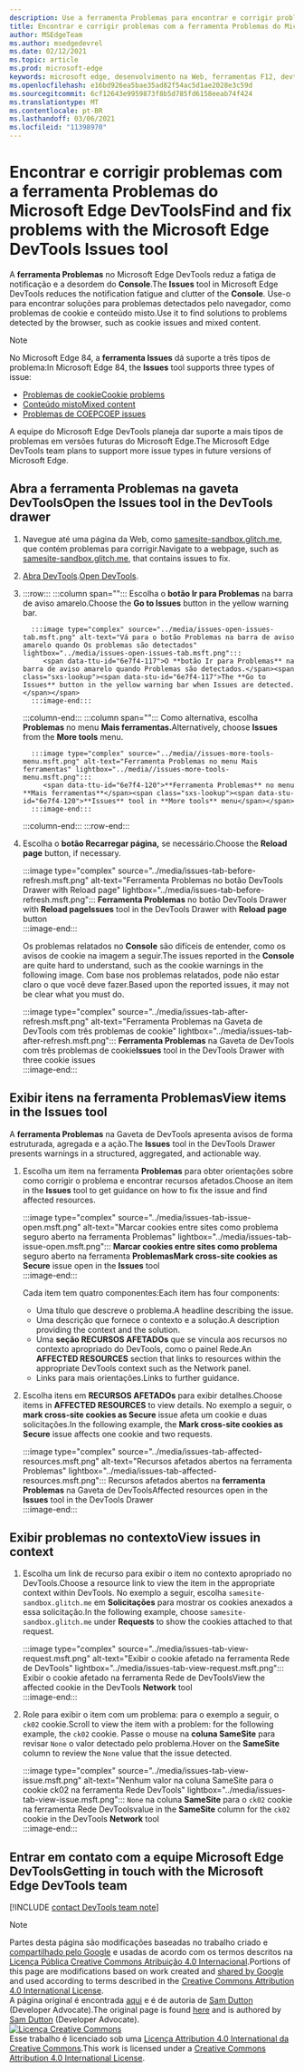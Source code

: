 ```yaml
---
description: Use a ferramenta Problemas para encontrar e corrigir problemas com seu site.
title: Encontrar e corrigir problemas com a ferramenta Problemas do Microsoft Edge DevTools
author: MSEdgeTeam
ms.author: msedgedevrel
ms.date: 02/12/2021
ms.topic: article
ms.prod: microsoft-edge
keywords: microsoft edge, desenvolvimento na Web, ferramentas F12, devtools
ms.openlocfilehash: e16bd926ea5bae35ad82f54ac5d1ae2028e3c59d
ms.sourcegitcommit: 6cf12643e9959873f8b5d785fd6158eeab74f424
ms.translationtype: MT
ms.contentlocale: pt-BR
ms.lasthandoff: 03/06/2021
ms.locfileid: "11398970"
---
```

<!-- Copyright Sam Dutton 

   Licensed under the Apache License, Version 2.0 (the "License");
   you may not use this file except in compliance with the License.
   You may obtain a copy of the License at

       https://www.apache.org/licenses/LICENSE-2.0

   Unless required by applicable law or agreed to in writing, software
   distributed under the License is distributed on an "AS IS" BASIS,
   WITHOUT WARRANTIES OR CONDITIONS OF ANY KIND, either express or implied.
   See the License for the specific language governing permissions and
   limitations under the License.  -->  

# <a name="find-and-fix-problems-with-the-microsoft-edge-devtools-issues-tool"></a><span data-ttu-id="6e7f4-104">Encontrar e corrigir problemas com a ferramenta Problemas do Microsoft Edge DevTools</span><span class="sxs-lookup"><span data-stu-id="6e7f4-104">Find and fix problems with the Microsoft Edge DevTools Issues tool</span></span>  

<span data-ttu-id="6e7f4-105">A **ferramenta Problemas** no Microsoft Edge DevTools reduz a fatiga de notificação e a desordem do **Console**.</span><span class="sxs-lookup"><span data-stu-id="6e7f4-105">The **Issues** tool in Microsoft Edge DevTools reduces the notification fatigue and clutter of the **Console**.</span></span>  <span data-ttu-id="6e7f4-106">Use-o para encontrar soluções para problemas detectados pelo navegador, como problemas de cookie e conteúdo misto.</span><span class="sxs-lookup"><span data-stu-id="6e7f4-106">Use it to find solutions to problems detected by the browser, such as cookie issues and mixed content.</span></span>  

> [!NOTE]
> <span data-ttu-id="6e7f4-107">No Microsoft Edge 84, a **ferramenta Issues** dá suporte a três tipos de problema:</span><span class="sxs-lookup"><span data-stu-id="6e7f4-107">In Microsoft Edge 84, the **Issues** tool supports three types of issue:</span></span>  
> *   [<span data-ttu-id="6e7f4-108">Problemas de cookie</span><span class="sxs-lookup"><span data-stu-id="6e7f4-108">Cookie problems</span></span>][MDNSameSiteCookies]  
> *   [<span data-ttu-id="6e7f4-109">Conteúdo misto</span><span class="sxs-lookup"><span data-stu-id="6e7f4-109">Mixed content</span></span>][MDNMixedContent]  
> *   [<span data-ttu-id="6e7f4-110">Problemas de COEP</span><span class="sxs-lookup"><span data-stu-id="6e7f4-110">COEP issues</span></span>][W3CCOEPSpec]
> 
> <span data-ttu-id="6e7f4-111">A equipe do Microsoft Edge DevTools planeja dar suporte a mais tipos de problemas em versões futuras do Microsoft Edge.</span><span class="sxs-lookup"><span data-stu-id="6e7f4-111">The Microsoft Edge DevTools team plans to support more issue types in future versions of Microsoft Edge.</span></span>  

## <a name="open-the-issues-tool-in-the-devtools-drawer"></a><span data-ttu-id="6e7f4-112">Abra a ferramenta Problemas na gaveta DevTools</span><span class="sxs-lookup"><span data-stu-id="6e7f4-112">Open the Issues tool in the DevTools drawer</span></span>  

1.  <span data-ttu-id="6e7f4-113">Navegue até uma página da Web, como [samesite-sandbox.glitch.me][GlitchSamesiteSandbox], que contém problemas para corrigir.</span><span class="sxs-lookup"><span data-stu-id="6e7f4-113">Navigate to a webpage, such as [samesite-sandbox.glitch.me][GlitchSamesiteSandbox], that contains issues to fix.</span></span>  
1.  <span data-ttu-id="6e7f4-114">[Abra DevTools][DevtoolsOpen].</span><span class="sxs-lookup"><span data-stu-id="6e7f4-114">[Open DevTools][DevtoolsOpen].</span></span>  
1.  :::row:::
       :::column span="":::
          <span data-ttu-id="6e7f4-115">Escolha o **botão Ir para Problemas** na barra de aviso amarelo.</span><span class="sxs-lookup"><span data-stu-id="6e7f4-115">Choose the **Go to Issues** button in the yellow warning bar.</span></span>  
          
          :::image type="complex" source="../media/issues-open-issues-tab.msft.png" alt-text="Vá para o botão Problemas na barra de aviso amarelo quando Os problemas são detectados" lightbox="../media/issues-open-issues-tab.msft.png":::
             <span data-ttu-id="6e7f4-117">O **botão Ir para Problemas** na barra de aviso amarelo quando Problemas são detectados.</span><span class="sxs-lookup"><span data-stu-id="6e7f4-117">The **Go to Issues** button in the yellow warning bar when Issues are detected.</span></span>  
          :::image-end:::  
       :::column-end:::
       :::column span="":::
          <span data-ttu-id="6e7f4-118">Como alternativa, escolha **Problemas** no menu **Mais ferramentas.**</span><span class="sxs-lookup"><span data-stu-id="6e7f4-118">Alternatively, choose **Issues** from the **More tools** menu.</span></span>  
          
          :::image type="complex" source="../media//issues-more-tools-menu.msft.png" alt-text="Ferramenta Problemas no menu Mais ferramentas" lightbox="../media//issues-more-tools-menu.msft.png":::
             <span data-ttu-id="6e7f4-120">**Ferramenta Problemas** no menu **Mais ferramentas**</span><span class="sxs-lookup"><span data-stu-id="6e7f4-120">**Issues** tool in **More tools** menu</span></span>  
          :::image-end:::  
       :::column-end:::
    :::row-end:::
    
1.  <span data-ttu-id="6e7f4-121">Escolha o **botão Recarregar página,** se necessário.</span><span class="sxs-lookup"><span data-stu-id="6e7f4-121">Choose the **Reload page** button, if necessary.</span></span>  
    
    :::image type="complex" source="../media/issues-tab-before-refresh.msft.png" alt-text="Ferramenta Problemas no botão DevTools Drawer with Reload page" lightbox="../media/issues-tab-before-refresh.msft.png":::
       <span data-ttu-id="6e7f4-123">**Ferramenta Problemas** no botão DevTools Drawer with **Reload page**</span><span class="sxs-lookup"><span data-stu-id="6e7f4-123">**Issues** tool in the DevTools Drawer with **Reload page** button</span></span>  
    :::image-end:::  

    <span data-ttu-id="6e7f4-124">Os problemas relatados no **Console** são difíceis de entender, como os avisos de cookie na imagem a seguir.</span><span class="sxs-lookup"><span data-stu-id="6e7f4-124">The issues reported in the **Console** are quite hard to understand, such as the cookie warnings in the following image.</span></span>  <span data-ttu-id="6e7f4-125">Com base nos problemas relatados, pode não estar claro o que você deve fazer.</span><span class="sxs-lookup"><span data-stu-id="6e7f4-125">Based upon the reported issues, it may not be clear what you must do.</span></span>  
    
    :::image type="complex" source="../media/issues-tab-after-refresh.msft.png" alt-text="Ferramenta Problemas na Gaveta de DevTools com três problemas de cookie" lightbox="../media/issues-tab-after-refresh.msft.png":::
       <span data-ttu-id="6e7f4-127">**Ferramenta Problemas** na Gaveta de DevTools com três problemas de cookie</span><span class="sxs-lookup"><span data-stu-id="6e7f4-127">**Issues** tool in the DevTools Drawer with three cookie issues</span></span>  
    :::image-end:::  
    
## <a name="view-items-in-the-issues-tool"></a><span data-ttu-id="6e7f4-128">Exibir itens na ferramenta Problemas</span><span class="sxs-lookup"><span data-stu-id="6e7f4-128">View items in the Issues tool</span></span>  

<span data-ttu-id="6e7f4-129">A **ferramenta Problemas** na Gaveta de DevTools apresenta avisos de forma estruturada, agregada e a ação.</span><span class="sxs-lookup"><span data-stu-id="6e7f4-129">The **Issues** tool in the DevTools Drawer presents warnings in a structured, aggregated, and actionable way.</span></span>  

1.  <span data-ttu-id="6e7f4-130">Escolha um item na ferramenta **Problemas** para obter orientações sobre como corrigir o problema e encontrar recursos afetados.</span><span class="sxs-lookup"><span data-stu-id="6e7f4-130">Choose an item in the **Issues** tool to get guidance on how to fix the issue and find affected resources.</span></span>  
    
    :::image type="complex" source="../media/issues-tab-issue-open.msft.png" alt-text="Marcar cookies entre sites como problema seguro aberto na ferramenta Problemas" lightbox="../media/issues-tab-issue-open.msft.png":::
       <span data-ttu-id="6e7f4-132">**Marcar cookies entre sites como problema** seguro aberto na ferramenta **Problemas**</span><span class="sxs-lookup"><span data-stu-id="6e7f4-132">**Mark cross-site cookies as Secure** issue open in the **Issues** tool</span></span>  
    :::image-end:::  
    
    <span data-ttu-id="6e7f4-133">Cada item tem quatro componentes:</span><span class="sxs-lookup"><span data-stu-id="6e7f4-133">Each item has four components:</span></span>  
    
    *   <span data-ttu-id="6e7f4-134">Uma título que descreve o problema.</span><span class="sxs-lookup"><span data-stu-id="6e7f4-134">A headline describing the issue.</span></span>  
    *   <span data-ttu-id="6e7f4-135">Uma descrição que fornece o contexto e a solução.</span><span class="sxs-lookup"><span data-stu-id="6e7f4-135">A description providing the context and the solution.</span></span>  
    *   <span data-ttu-id="6e7f4-136">Uma **seção RECURSOS AFETADOs** que se vincula aos recursos no contexto apropriado do DevTools, como o painel Rede.</span><span class="sxs-lookup"><span data-stu-id="6e7f4-136">An **AFFECTED RESOURCES** section that links to resources within the appropriate DevTools context such as the Network panel.</span></span>  
    *   <span data-ttu-id="6e7f4-137">Links para mais orientações.</span><span class="sxs-lookup"><span data-stu-id="6e7f4-137">Links to further guidance.</span></span>  
    
1.  <span data-ttu-id="6e7f4-138">Escolha itens em **RECURSOS AFETADOs** para exibir detalhes.</span><span class="sxs-lookup"><span data-stu-id="6e7f4-138">Choose items in **AFFECTED RESOURCES** to view details.</span></span>  <span data-ttu-id="6e7f4-139">No exemplo a seguir, o **mark cross-site cookies as Secure** issue afeta um cookie e duas solicitações.</span><span class="sxs-lookup"><span data-stu-id="6e7f4-139">In the following example, the **Mark cross-site cookies as Secure** issue affects one cookie and two requests.</span></span>  
    
    :::image type="complex" source="../media/issues-tab-affected-resources.msft.png" alt-text="Recursos afetados abertos na ferramenta Problemas" lightbox="../media/issues-tab-affected-resources.msft.png":::
       <span data-ttu-id="6e7f4-141">Recursos afetados abertos na **ferramenta Problemas** na Gaveta de DevTools</span><span class="sxs-lookup"><span data-stu-id="6e7f4-141">Affected resources open in the **Issues** tool in the DevTools Drawer</span></span>  
    :::image-end:::  
    
## <a name="view-issues-in-context"></a><span data-ttu-id="6e7f4-142">Exibir problemas no contexto</span><span class="sxs-lookup"><span data-stu-id="6e7f4-142">View issues in context</span></span>  

1.  <span data-ttu-id="6e7f4-143">Escolha um link de recurso para exibir o item no contexto apropriado no DevTools.</span><span class="sxs-lookup"><span data-stu-id="6e7f4-143">Choose a resource link to view the item in the appropriate context within DevTools.</span></span>  <span data-ttu-id="6e7f4-144">No exemplo a seguir, escolha `samesite-sandbox.glitch.me` em **Solicitações** para mostrar os cookies anexados a essa solicitação.</span><span class="sxs-lookup"><span data-stu-id="6e7f4-144">In the following example, choose `samesite-sandbox.glitch.me` under **Requests** to show the cookies attached to that request.</span></span>  
    
    :::image type="complex" source="../media/issues-tab-view-request.msft.png" alt-text="Exibir o cookie afetado na ferramenta Rede de DevTools" lightbox="../media/issues-tab-view-request.msft.png":::
       <span data-ttu-id="6e7f4-146">Exibir o cookie afetado na  ferramenta Rede de DevTools</span><span class="sxs-lookup"><span data-stu-id="6e7f4-146">View the affected cookie in the DevTools **Network** tool</span></span>  
    :::image-end:::  

1.  <span data-ttu-id="6e7f4-147">Role para exibir o item com um problema: para o exemplo a seguir, o `ck02` cookie.</span><span class="sxs-lookup"><span data-stu-id="6e7f4-147">Scroll to view the item with a problem:  for the following example, the `ck02` cookie.</span></span>  <span data-ttu-id="6e7f4-148">Passe o mouse na **coluna SameSite** para revisar `None` o valor detectado pelo problema.</span><span class="sxs-lookup"><span data-stu-id="6e7f4-148">Hover on the **SameSite** column to review the `None` value that the issue detected.</span></span>  
    
    :::image type="complex" source="../media/issues-tab-view-issue.msft.png" alt-text="Nenhum valor na coluna SameSite para o cookie ck02 na ferramenta Rede DevTools" lightbox="../media/issues-tab-view-issue.msft.png":::
       `None` <span data-ttu-id="6e7f4-150">na coluna **SameSite** para o `ck02` cookie na  ferramenta Rede DevTools</span><span class="sxs-lookup"><span data-stu-id="6e7f4-150">value in the **SameSite** column for the `ck02` cookie in the DevTools **Network** tool</span></span>  
    :::image-end:::  

## <a name="getting-in-touch-with-the-microsoft-edge-devtools-team"></a><span data-ttu-id="6e7f4-151">Entrar em contato com a equipe Microsoft Edge DevTools</span><span class="sxs-lookup"><span data-stu-id="6e7f4-151">Getting in touch with the Microsoft Edge DevTools team</span></span>  

[!INCLUDE [contact DevTools team note](../includes/contact-devtools-team-note.md)]  

<!-- links -->  

[DevtoolsOpen]: ../open/index.md "Abra o Microsoft Edge DevTools | Microsoft Docs"  

[GlitchSamesiteSandbox]: https://samesite-sandbox.glitch.me "Testes de cookie sameSite | Glitch"  

[MDNSameSiteCookies]: https://developer.mozilla.org/docs/Web/HTTP/Headers/Set-Cookie/SameSite "Cookies sameSite | MDN"  
[MDNMixedContent]: https://developer.mozilla.org/docs/Web/Security/Mixed_content "Conteúdo misto | MDN"  

[W3CCOEPSpec]: https://wicg.github.io/cross-origin-embedder-policy "Política de embedder entre origens | Grupo da Comunidade de Incubadores da Web"  

> [!NOTE]
> <span data-ttu-id="6e7f4-157">Partes desta página são modificações baseadas no trabalho criado e [compartilhado pelo Google][GoogleSitePolicies] e usadas de acordo com os termos descritos na [Licença Pública Creative Commons Atribuição 4.0 Internacional][CCA4IL].</span><span class="sxs-lookup"><span data-stu-id="6e7f4-157">Portions of this page are modifications based on work created and [shared by Google][GoogleSitePolicies] and used according to terms described in the [Creative Commons Attribution 4.0 International License][CCA4IL].</span></span>  
> <span data-ttu-id="6e7f4-158">A página original é encontrada [aqui](https://developers.google.com/web/tools/chrome-devtools/issues/index) e é de autoria de [Sam Dutton][SamDutton] \(Developer Advocate\).</span><span class="sxs-lookup"><span data-stu-id="6e7f4-158">The original page is found [here](https://developers.google.com/web/tools/chrome-devtools/issues/index) and is authored by [Sam Dutton][SamDutton] \(Developer Advocate\).</span></span>  
[![Licença Creative Commons][CCby4Image]][CCA4IL]  
<span data-ttu-id="6e7f4-160">Esse trabalho é licenciado sob uma [Licença Attribution 4.0 International da Creative Commons][CCA4IL].</span><span class="sxs-lookup"><span data-stu-id="6e7f4-160">This work is licensed under a [Creative Commons Attribution 4.0 International License][CCA4IL].</span></span>  

[CCA4IL]: https://creativecommons.org/licenses/by/4.0  
[CCby4Image]: https://i.creativecommons.org/l/by/4.0/88x31.png  
[GoogleSitePolicies]: https://developers.google.com/terms/site-policies  
[KayceBasques]: https://developers.google.com/web/resources/contributors/kaycebasques  
[SamDutton]: https://developers.google.com/web/resources/contributors/samdutton  
